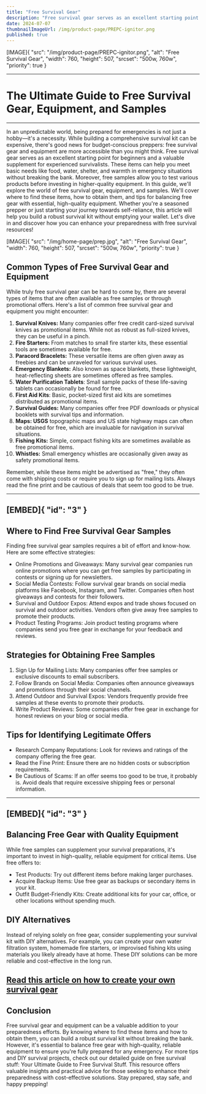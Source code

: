 ```yaml
---
title: "Free Survival Gear"
description: "Free survival gear serves as an excellent starting point for beginners and a valuable supplement for experienced survivalists."
date: 2024-07-07
thumbnailImageUrl: /img/product-page/PREPC-ignitor.png
published: true
---
```


[IMAGE]{ "src": "/img/product-page/PREPC-ignitor.png", "alt": "Free Survival Gear", "width": 760, "height": 507, "srcset": "500w, 760w", "priority": true }

---

# The Ultimate Guide to Free Survival Gear, Equipment, and Samples

---


In an unpredictable world, being prepared for emergencies is not just a hobby—it's a necessity. While building a comprehensive survival kit can be expensive, there's good news for budget-conscious preppers: free survival gear and equipment are more accessible than you might think.
Free survival gear serves as an excellent starting point for beginners and a valuable supplement for experienced survivalists. These items can help you meet basic needs like food, water, shelter, and warmth in emergency situations without breaking the bank. Moreover, free samples allow you to test various products before investing in higher-quality equipment.
In this guide, we'll explore the world of free survival gear, equipment, and samples. We'll cover where to find these items, how to obtain them, and tips for balancing free gear with essential, high-quality equipment. Whether you're a seasoned prepper or just starting your journey towards self-reliance, this article will help you build a robust survival kit without emptying your wallet.
Let's dive in and discover how you can enhance your preparedness with free survival resources!

[IMAGE]{ "src": "/img/home-page/prep.jpg", "alt": "Free Survival Gear", "width": 760, "height": 507, "srcset": "500w, 760w", "priority": true }

## Common Types of Free Survival Gear and Equipment 
While truly free survival gear can be hard to come by, there are several types of items that are often available as free samples or through promotional offers. Here's a list of common free survival gear and equipment you might encounter:

1. **Survival Knives:** Many companies offer free credit card-sized survival knives as promotional items. While not as robust as full-sized knives, they can be useful in a pinch.
2. **Fire Starters:** From matches to small fire starter kits, these essential tools are sometimes available for free.
3. **Paracord Bracelets:** These versatile items are often given away as freebies and can be unraveled for various survival uses.
4. **Emergency Blankets:** Also known as space blankets, these lightweight, heat-reflecting sheets are sometimes offered as free samples.
5. **Water Purification Tablets**: Small sample packs of these life-saving tablets can occasionally be found for free.
6. **First Aid Kits**: Basic, pocket-sized first aid kits are sometimes distributed as promotional items.
7. **Survival Guides:** Many companies offer free PDF downloads or physical booklets with survival tips and information.
8. **Maps: USGS** topographic maps and US state highway maps can often be obtained for free, which are invaluable for navigation in survival situations.
9. **Fishing Kits:** Simple, compact fishing kits are sometimes available as free promotional items.
10. **Whistles:** Small emergency whistles are occasionally given away as safety promotional items.

Remember, while these items might be advertised as "free," they often come with shipping costs or require you to sign up for mailing lists. Always read the fine print and be cautious of deals that seem too good to be true.

---
[EMBED]{ "id": "3" }
---

## Where to Find Free Survival Gear Samples
Finding free survival gear samples requires a bit of effort and know-how. Here are some effective strategies:
- Online Promotions and Giveaways: Many survival gear companies run online promotions where you can get free samples by participating in contests or signing up for newsletters.
- Social Media Contests: Follow survival gear brands on social media platforms like Facebook, Instagram, and Twitter. Companies often host giveaways and contests for their followers.
- Survival and Outdoor Expos: Attend expos and trade shows focused on survival and outdoor activities. Vendors often give away free samples to promote their products.
- Product Testing Programs: Join product testing programs where companies send you free gear in exchange for your feedback and reviews.

## Strategies for Obtaining Free Samples
1. Sign Up for Mailing Lists: Many companies offer free samples or exclusive discounts to email subscribers.
2. Follow Brands on Social Media: Companies often announce giveaways and promotions through their social channels.
3. Attend Outdoor and Survival Expos: Vendors frequently provide free samples at these events to promote their products.
4. Write Product Reviews: Some companies offer free gear in exchange for honest reviews on your blog or social media.

## Tips for Identifying Legitimate Offers
- Research Company Reputations: Look for reviews and ratings of the company offering the free gear.
- Read the Fine Print: Ensure there are no hidden costs or subscription requirements.
- Be Cautious of Scams: If an offer seems too good to be true, it probably is. Avoid deals that require excessive shipping fees or personal information.

---
[EMBED]{ "id": "3" }
---

## Balancing Free Gear with Quality Equipment
While free samples can supplement your survival preparations, it's important to invest in high-quality, reliable equipment for critical items. Use free offers to:
- Test Products: Try out different items before making larger purchases.
- Acquire Backup Items: Use free gear as backups or secondary items in your kit.
- Outfit Budget-Friendly Kits: Create additional kits for your car, office, or other locations without spending much.

## DIY Alternatives
Instead of relying solely on free gear, consider supplementing your survival kit with DIY alternatives. For example, you can create your own water filtration system, homemade fire starters, or improvised fishing kits using materials you likely already have at home. These DIY solutions can be more reliable and cost-effective in the long run.

## [Read this article on how to create your own survival gear](https://prepp.me/blog/emergency-kits/free-survival-stuff)

## Conclusion
Free survival gear and equipment can be a valuable addition to your preparedness efforts. By knowing where to find these items and how to obtain them, you can build a robust survival kit without breaking the bank. However, it's essential to balance free gear with high-quality, reliable equipment to ensure you're fully prepared for any emergency.
For more tips and DIY survival projects, check out our detailed guide on free survival stuff: Your Ultimate Guide to Free Survival Stuff. This resource offers valuable insights and practical advice for those seeking to enhance their preparedness with cost-effective solutions.
Stay prepared, stay safe, and happy prepping!
